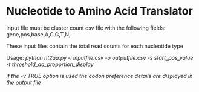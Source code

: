 # Nucleotide to Amino Acid Translator



Input file must be cluster count csv file with the following fields: 
gene,pos,base,A,C,G,T,N,



These input files contain the total read counts for each nucleotide type

Usage: 
<i> python nt2aa.py -i inputfile.csv -o outputfile.csv -s start_pos_value -t threshold_aa_proportion_display <i> 

 if the -v TRUE option is used the codon preference details are displayed in the output file  
